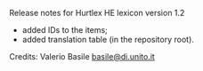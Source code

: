 Release notes for Hurtlex HE lexicon version 1.2
- added IDs to the items;
- added translation table (in the repository root).

Credits: Valerio Basile <basile@di.unito.it>
